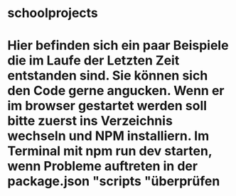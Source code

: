 # schoolprojects
# Hier befinden sich ein paar Beispiele die im Laufe der Letzten Zeit entstanden sind. Sie können sich den Code gerne angucken. Wenn er im browser gestartet werden soll bitte zuerst ins Verzeichnis wechseln und NPM installiern. Im Terminal mit npm run dev starten, wenn Probleme auftreten in der package.json "scripts "überprüfen
